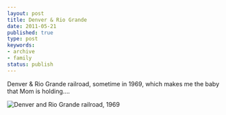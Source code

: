 ```yaml
---
layout: post
title: Denver & Rio Grande
date: 2011-05-21
published: true
type: post
keywords:
- archive
- family
status: publish
---
```

Denver & Rio Grande railroad, sometime in 1969, which makes me the baby that Mom is holding....


![Denver and Rio Grande railroad, 1969](/assets/images/2006/2006-12-18/denver-rio-grande-railroad-1969.jpg)
